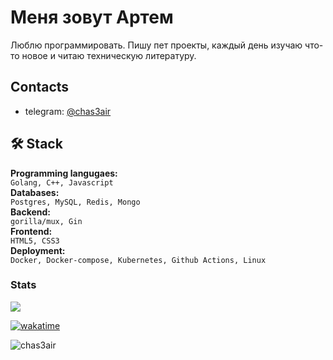 <!DOCTYPE html>
<html>
<head>
  <meta charset="UTF-8">
</head>
<body>
  <h1>Меня зовут Артем</h1>
  <p>Люблю программировать. Пишу пет проекты, каждый день изучаю что-то новое и читаю техническую литературу.</p>
  
  <h2>Contacts</h2>
  <ul>
    <li>telegram: <a href="telegram:@chas3air">@chas3air</a></li>
  </ul>
  
  <h2>🛠️ Stack</h2>
  
  **Programming langugaes:**<br>
  ```Golang, C++, Javascript```<br>
  **Databases:**<br>
  ```Postgres, MySQL, Redis, Mongo```<br>
  **Backend:**<br>
  ```gorilla/mux, Gin```<br>
  **Frontend:**<br>
  ```HTML5, CSS3```<br>
  **Deployment:**<br>
  ```Docker, Docker-compose, Kubernetes, Github Actions, Linux```<br>
  
  <h3>Stats</h3>
  
<a href="http://www.github.com/chas3air"><img src="https://github-readme-streak-stats.herokuapp.com/?user=chas3air&stroke=facc15&background=000000&ring=a855f7&fire=a855f7&currStreakNum=facc15&currStreakLabel=a855f7&sideNums=facc15&sideLabels=facc15&dates=facc15&hide_border=true" /></a>
  
<!--[<img src="https://github-readme-activity-graph.vercel.app/graph?username=chas3air&&bg_color=000000&title_color=ffffff&point=facc15&line=a855f7&color=ffffff" alt="Github activity graph">](url) -->

[![wakatime](https://wakatime.com/badge/user/051e8565-c1c9-4e5e-8abb-2d4edba6e17d.svg)](https://wakatime.com/@051e8565-c1c9-4e5e-8abb-2d4edba6e17d)
<p align="left"> <img src="https://komarev.com/ghpvc/?username=chas3air&label=Profile%20views&color=0e75b6&style=flat" alt="chas3air" /> </p>

</body>
</html>
